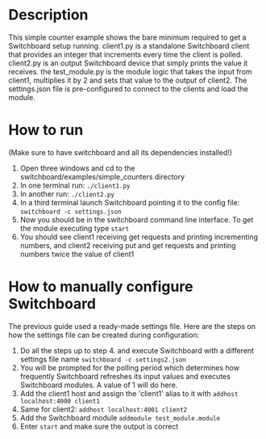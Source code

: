 # Description

This simple counter example shows the bare minimum required to get a Switchboard setup running. client1.py is a standalone Switchboard client that provides an integer that increments every time the client is polled. client2.py is an output Switchboard device that simply prints the value it receives. the test_module.py is the module logic that takes the input from client1, multiplies it by 2 and sets that value to the output of client2. The settings.json file is pre-configured to connect to the clients and load the module.

# How to run

(Make sure to have switchboard and all its dependencies installed!)

1. Open three windows and cd to the switchboard/examples/simple_counters directory
2. In one terminal run: `./client1.py`
3. In another run: `./client2.py`
4. In a third terminal launch Switchboard pointing it to the config file: `switchboard -c settings.json`
5. Now you should be in the switchboard command line interface. To get the module executing type `start`
6. You should see client1 receiving get requests and printing incrementing numbers, and client2 receiving put and get requests and printing numbers twice the value of client1

# How to manually configure Switchboard

The previous guide used a ready-made settings file. Here are the steps on how the settings file can be created during configuration:

1. Do all the steps up to step 4. and execute Switchboard with a different settings file name `switchboard -c settings2.json`
2. You will be prompted for the polling period which determines how frequently Switchboard refreshes its input values and executes Switchboard modules. A value of 1 will do here.
3. Add the client1 host and assign the 'client1' alias to it with `addhost localhost:4000 client1`
4. Same for client2: `addhost localhost:4001 client2`
5. Add the Switchboard module `addmodule test_module.module`
6. Enter `start` and make sure the output is correct
